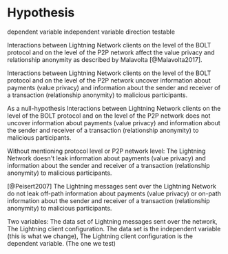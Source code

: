 # Hypothesis

dependent variable
independent variable
direction
testable

Interactions between Lightning Network clients on the level of the BOLT protocol and on the level of the P2P network affect the value privacy and relationship anonymity as described by Malavolta [@Malavolta2017].

Interactions between Lightning Network clients on the level of the BOLT protocol and on the level of the P2P network uncover information about payments (value privacy) and information about the sender and receiver of a transaction (relationship anonymity) to malicious participants.

As a null-hypothesis
Interactions between Lightning Network clients on the level of the BOLT protocol and on the level of the P2P network does not uncover information about payments (value privacy) and information about the sender and receiver of a transaction (relationship anonymity) to malicious participants.

Without mentioning protocol level or P2P network level:
The Lightning Network doesn't leak information about payments (value privacy) and information about the sender and receiver of a transaction (relationship anonymity) to malicious participants.

[@Peisert2007]
The Lightning messages sent over the Lightning Network do not leak off-path information about payments (value privacy) or on-path information about the sender and receiver of a transaction (relationship anonymity) to malicious participants.

Two variables: The data set of Lightning messages sent over the network, The Lightning client configuration. The data set is the independent variable (this is what we change), The Lightning client configuration is the dependent variable. (The one we test)
